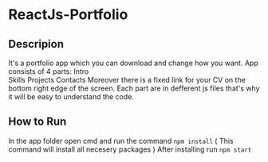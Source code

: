# ReactJs-Portfolio
## Descripion

  It's a portfolio app which you can download and change how you want. App consists of 4 parts: 
  Intro  
  Skills 
  Projects
  Contacts
 Moreover there is a fixed link for your CV on the bottom right edge of the screen.
 Each part are in defferent js files that's why it will be easy to understand the code.
 
## How to Run

  In the app folder open cmd and run the command ```npm install```  ( This command will install all necesery packages )
  After installing run ```npm start```
